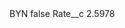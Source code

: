 <?xml version="1.0" encoding="UTF-8"?>
<CustomMetadata xmlns="http://soap.sforce.com/2006/04/metadata" xmlns:xsi="http://www.w3.org/2001/XMLSchema-instance" xmlns:xsd="http://www.w3.org/2001/XMLSchema">
    <label>BYN</label>
    <protected>false</protected>
    <values>
        <field>Rate__c</field>
        <value xsi:type="xsd:double">2.5978</value>
    </values>
</CustomMetadata>
